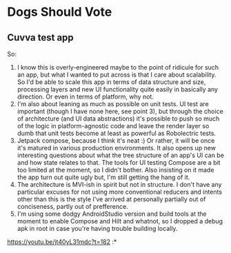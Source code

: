 # Dogs Should Vote
## Cuvva test app

So:

1) I know this is overly-engineered maybe to the point of ridicule for such an app, but what I wanted to put across is that I care about scalability. So I'd be able to scale this app in terms of data structure and size, processing layers and new UI functionality quite easily in basically any direction. Or even in terms of platform, why not.
2) I'm also about leaning as much as possible on unit tests. UI test are important (though I have none here, see point 3), but through the choice of architecture (and UI data abstractions) it's possible to push so much of the logic in platform-agnostic code and leave the render layer so dumb that unit tests become at least as powerful as Robolectric tests.
3) Jetpack compose, because I think it's neat :) Or rather, it will be once it's matured in various production environments. It also opens up new interesting questions about what the tree structure of an app's UI can be and how state relates to that. The tools for UI testing Compose are a bit too limited at the moment, so I didn't bother. Also insisting on it made the app turn out quite ugly but, I'm still getting the hang of it.
4) The architecture is MVI-ish in spirit but not in structure. I don't have any particular excuses for not using more conventional reducers and intents other than this is the style I've arrived at personally partially out of conciseness, partly out of prefference.
5) I'm using some dodgy AndroidStudio version and build tools at the moment to enable Compose and Hilt and whatnot, so I dropped a debug apk in root in case you're having trouble building locally.

https://youtu.be/jt40yL31mdc?t=182 :*
